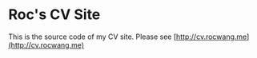 # Roc's CV Site

This is the source code of my CV site.
Please see [http://cv.rocwang.me](http://cv.rocwang.me)
